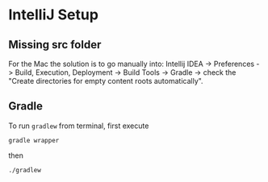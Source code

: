# IntelliJ Setup

## Missing src folder
For the Mac the solution is to go manually into: Intellij IDEA -> Preferences -> Build, Execution, Deployment -> Build Tools -> Gradle -> check the "Create directories for empty content roots automatically".

## Gradle

To run `gradlew` from terminal, first execute

`gradle wrapper`

then

`./gradlew`

